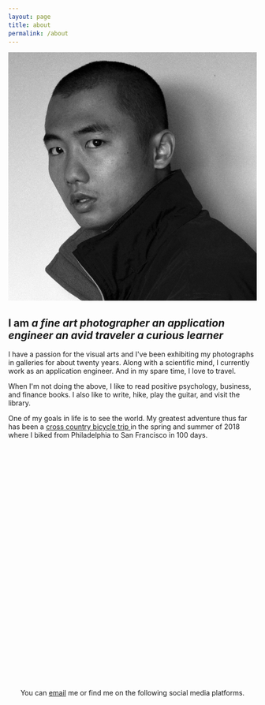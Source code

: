 ```yaml
---
layout: page
title: about
permalink: /about
---
```

<div>
  <img src="/assets/photos/self.jpg" id="portrait" alt="Hiatt Zhao self portrait">

  <h2>I am 
    <em class="title">a fine art photographer</em>
    <em class="title">an application engineer</em>
    <em class="title">an avid traveler</em>
    <em class="title">a curious learner</em>
  </h2>

  <p>I have a passion for the visual arts and I've been exhibiting my photographs in galleries for about twenty years. Along with a scientific mind, I currently work as an application engineer. And in my spare time, I love to travel.</p>

  <p>When I'm not doing the above, I like to read positive psychology, business, and finance books. I also like to write, hike, play the guitar, and visit the library.</p>

  <p>One of my goals in life is to see the world. My greatest adventure thus far has been a <a class="page-link" href="https://www.hiattzhao.com/search/label/2018%20Bicycle%20Across%20America" target="_blank">cross country bicycle trip <i class="fa fa-external-link"></i></a> in the spring and summer of 2018 where I biked from Philadelphia to San Francisco in 100 days.</p>
</div>

<div style="height: 25vh; display: flex; align-items: center; justify-content: center;">
  <div style="margin: 0;">
    <div class="post">
      <p>You can <a class="page-link" href="mailto:hiattzhao@gmail.com">email</a> me or find me on the following social media platforms.</p>
    </div>
    <div class="social_icons">
      <a href="https://www.facebook.com/hiattzhao" target="_blank"><i class="fab fa-facebook"></i></a>
      <a href="https://twitter.com/hiattzhao" target="_blank"><i class="fab fa-twitter"></i></a>
      <a href="https://www.instagram.com/hiattzhao/" target="_blank"><i class="fab fa-instagram"></i></a>
      <a href="https://www.linkedin.com/in/hiattzhao" target="_blank"><i class="fab fa-linkedin-in"></i></a>
      <a href="https://github.com/hiattzhao" target="_blank"><i class="fab fa-github"></i></a>
      <a href="https://vimeo.com/hiattzhao/" target="_blank"><i class="fab fa-vimeo-v"></i></a>
    </div>
  </div>
</div>

<script src="https://ajax.googleapis.com/ajax/libs/jquery/2.1.1/jquery.min.js"></script>
<script>
$(document).ready(function(){
  var titles = $(".title");
  var titleIndex = 0;
  function showNextTitle() {
    titles.eq(titleIndex % titles.length)
        .fadeIn(2000)
        .delay(1000)
        .fadeOut(2000, showNextTitle);
    titleIndex++;
  }
  showNextTitle();
});

</script>
